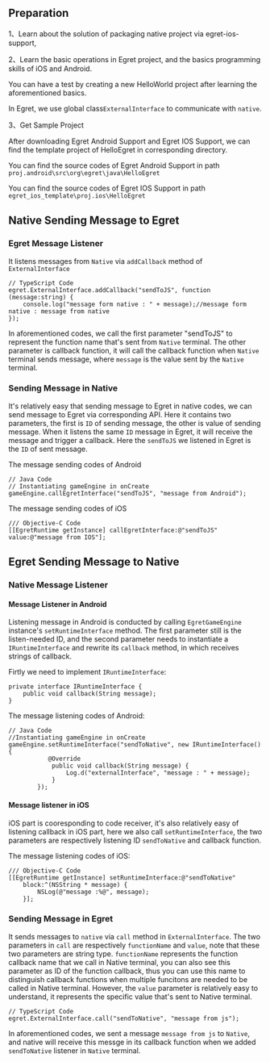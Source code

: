 ## Preparation

1、Learn about the solution of packaging native project via  egret-ios-support,

2、Learn the basic operations in Egret project, and the basics programming skills of iOS and Android.

You can have a test by creating a new HelloWorld project after learning the aforementioned basics.

In Egret, we use global class`ExternalInterface` to communicate with `native`.

3、Get Sample Project

After downloading Egret Android Support and Egret IOS Support, we can find the template project of HelloEgret in corresponding directory.

You can find the source codes of Egret Android Support in path `proj.android\src\org\egret\java\HelloEgret`

You can find the source codes of Egret IOS Support in path `egret_ios_template\proj.ios\HelloEgret`

## Native Sending Message to Egret

### Egret Message Listener

It listens messages from `Native` via `addCallback` method of `ExternalInterface`

```
// TypeScript Code
egret.ExternalInterface.addCallback("sendToJS", function (message:string) {
    console.log("message form native : " + message);//message form native : message from native
});
```

In aforementioned codes, we call the first parameter "sendToJS" to represent the function name that's sent from `Native` terminal. The other parameter is callback function, it will call the callback function when `Native` terminal sends message, where `message` is the value sent by  the `Native` terminal.

### Sending Message  in Native

It's relatively easy that sending message to Egret in native codes, we can send message to Egret via corresponding API. Here it contains two parameters, the first is `ID` of sending message, the other is value of sending message. When it listens the same `ID` message in Egret, it will receive the message and trigger a callback. Here the `sendToJS` we listened in Egret is the `ID` of sent message.

The message sending codes of Android
```
// Java Code
// Instantiating gameEngine in onCreate 
gameEngine.callEgretInterface("sendToJS", "message from Android");
```

The message sending codes of iOS

```
/// Objective-C Code 
[[EgretRuntime getInstance] callEgretInterface:@"sendToJS" value:@"message from IOS"];
```

## Egret Sending Message to Native

### Native Message Listener

#### Message Listener in Android

Listening message in Android is conducted by calling `EgretGameEngine` instance's  `setRuntimeInterface` method. The first parameter still is the listen-needed ID, and the second parameter needs to instantiate a `IRuntimeInterface` and rewrite its `callback` method, in which receives strings of callback.

Firtly we need to implement `IRuntimeInterface`:

```
private interface IRuntimeInterface {
    public void callback(String message);
}
```

The message listening codes of Android:
```
// Java Code
//Instantiating gameEngine in onCreate
gameEngine.setRuntimeInterface("sendToNative", new IRuntimeInterface() {
           @Override
            public void callback(String message) {
                Log.d("externalInterface", "message : " + message);
            }
        });
```

#### Message listener in iOS

iOS part is cooresponding to code receiver, it's also relatively easy of listening callback in iOS part,  here we also call `setRuntimeInterface`, the two parameters are respectively listening ID `sendToNative` and callback function.


The message listening codes of iOS:
```
/// Objective-C Code 
[[EgretRuntime getInstance] setRuntimeInterface:@"sendToNative" 
    block:^(NSString * message) {
        NSLog(@"message :%@", message);
    }];
```

### Sending Message  in Egret

It sends messages to `native` via `call` method in `ExternalInterface`. The two parameters in `call` are respectively `functionName` and `value`, note that these two parameters are string type. `functionName` represents the function callback name that we call in Native terminal, you can also see this parameter as ID of the function callback, thus you can use this name to distinguish callback functions when multiple funcitons are needed to be called in Native terminal. However,  the `value` parameter is relatively easy to understand, it represents the specific value that's sent to Native terminal.

```
// TypeScript Code
egret.ExternalInterface.call("sendToNative", "message from js");   
```
In aforementioned codes, we sent a message `message from js` to `Native`, and native will receive this messge in its callback function when we added `sendToNative` listener in `Native` terminal.